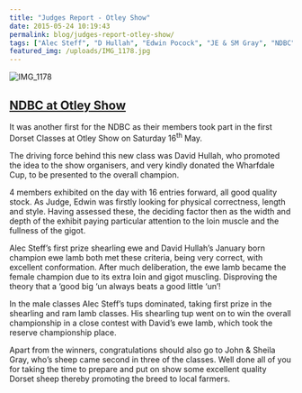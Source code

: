 ```yaml
---
title: "Judges Report - Otley Show"
date: 2015-05-24 10:19:43
permalink: blog/judges-report-otley-show/
tags: ["Alec Steff", "D Hullah", "Edwin Pocock", "JE & SM Gray", "NDBC", "Otley Show", "Report", "Wharfedale Cup"]
featured_img: /uploads/IMG_1178.jpg
---
```

![IMG_1178](/uploads/IMG_1178.jpg)

## <u>NDBC at Otley Show</u>

It was another first for the NDBC as their members took part in the first Dorset Classes at Otley Show on Saturday 16<sup>th</sup> May.

The driving force behind this new class was David Hullah, who promoted the idea to the show organisers, and very kindly donated the Wharfdale Cup, to be presented to the overall champion.

4 members exhibited on the day with 16 entries forward, all good quality stock. As Judge, Edwin was firstly looking for physical correctness, length and style. Having assessed these, the deciding factor then as the width and depth of the exhibit paying particular attention to the loin muscle and the fullness of the gigot.

Alec Steff’s first prize shearling ewe and David Hullah’s January born champion ewe lamb both met these criteria, being very correct, with excellent conformation. After much deliberation, the ewe lamb became the female champion due to its extra loin and gigot muscling. Disproving the theory that a ‘good big ‘un always beats a good little ‘un’!

In the male classes Alec Steff’s tups dominated, taking first prize in the shearling and ram lamb classes. His shearling tup went on to win the overall championship in a close contest with David’s ewe lamb, which took the reserve championship place.

Apart from the winners, congratulations should also go to John & Sheila Gray, who’s sheep came second in three of the classes. Well done all of you for taking the time to prepare and put on show some excellent quality Dorset sheep thereby promoting the breed to local farmers.
